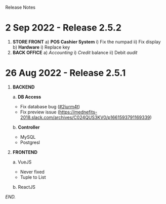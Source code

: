 Release Notes

# 2 Sep 2022 - Release 2.5.2

1. **STORE FRONT**
a) **POS Cashier System**
i) Fix the numpad
ii) Fix display
b) **Hardware**
i) Replace key
2. **BACK OFFICE**
    a) _Accounting_
        i) _Credit_ balance
        ii) Debit _audit_

# 26 Aug 2022 - Release 2.5.1

1. **BACKEND**

    a. **DB Access**

    - Fix database bug ([#2jurm4t](https://app.clickup.com/t/2jurm4t))
    - Fix preview issue (https://mednefits-2018.slack.com/archives/C024QUS3KV0/p1661593791169339)
    
    b. **Controller**
    
    - MySQL
    - Postgresl
    
2. **FRONTEND**
 
    a. VueJS
    
    - Never fixed
    - Tuple to List
    
    b. ReactJS
    
*END.*
